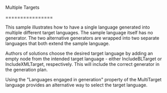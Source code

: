 ﻿Multiple Targets

================


This sample illustrates how to have a single language generated into multiple different target languages.
The sample language itself has no generator. The two alternative generators are wrapped into two separate languages that both extend the sample language.

Authors of solutions choose the desired target language by adding an empty node from the intended target language - either IncludeBLTarget or IncludeXMLTarget, respectively. This will include the correct generator in the generation plan.

Using the "Languages engaged in generation" property of the MultiTarget language provides an alternative way to select the target language.